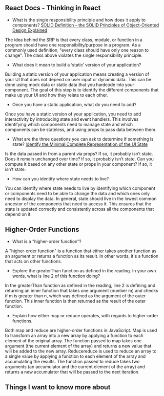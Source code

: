 ## React Docs - Thinking in React

- What is the single responsibility principle and how does it apply to components? [SOLID Definition – the SOLID Principles of Object-Oriented Design Explained](https://www.freecodecamp.org/news/solid-principles-single-responsibility-principle-explained/)

The idea behind the SRP is that every class, module, or function in a program should have one responsibility/purpose in a program. As a commonly used definition, "every class should have only one reason to change". The class above violates the single responsibility principle.

- What does it mean to build a ‘static’ version of your application?

Building a static version of your application means creating a version of your UI that does not depend on user input or dynamic data. This can be done using mock data or static data that you hardcode into your component. The goal of this step is to identify the different components that make up your UI and how they relate to each other.

- Once you have a static application, what do you need to add?

Once you have a static version of your application, you need to add interactivity by introducing state and event handlers. This involves identifying which components need to manage state and which components can be stateless, and using props to pass data between them.

- What are the three questions you can ask to determine if something is state? [Identify the Minimal Complete Representation of the UI State](https://thamaliwijewardhana.wordpress.com/2019/05/07implementing-a-data-visualizer-using-react-js-and-d3/)


Is the data passed in from a parent via props? If so, it probably isn’t state.
Does it remain unchanged over time? If so, it probably isn’t state.
Can you compute it based on any other state or props in your component? If so, it isn’t state.

- How can you identify where state needs to live?

You can identify where state needs to live by identifying which component or components need to be able to change the data and which ones only need to display the data. In general, state should live in the lowest common ancestor of the components that need to access it. This ensures that the state is updated correctly and consistently across all the components that depend on it.

## Higher-Order Functions

- What is a “higher-order function”?

A "higher-order function" is a function that either takes another function as an argument or returns a function as its result. In other words, it's a function that acts on other functions.

- Explore the greaterThan function as defined in the reading. In your own words, what is line 2 of this function doing?

In the greaterThan function as defined in the reading, line 2 is defining and returning an inner function that takes one argument (number m) and checks if m is greater than n, which was defined as the argument of the outer function. This inner function is then returned as the result of the outer function.

- Explain how either map or reduce operates, with regards to higher-order functions.

Both map and reduce are higher-order functions in JavaScript. Map is used to transform an array into a new array by applying a function to each element of the original array. The function passed to map takes one argument (the current element of the array) and returns a new value that will be added to the new array. Reducereduce is used to reduce an array to a single value by applying a function to each element of the array and accumulating the results. The function passed to reduce takes two arguments (an accumulator and the current element of the array) and returns a new accumulator that will be passed to the next iteration.

## Things I want to know more about

